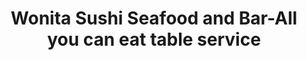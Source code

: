 ---
layout: place
title: "Wonita Sushi Seafood and Bar-All you can eat table service"
permalink: /wisconsin/brookfield/wonita-sushi-seafood-and-bar-all-you-can-eat-table-service.html
stateAbbr: WI
stateName: Wisconsin
cityName: Brookfield
seo:
  name: "Wonita Sushi Seafood and Bar-All you can eat table service"
  type: Restaurant
  links: http://www.wonitasushiseafood.com/
description: "Wonita Sushi Seafood and Bar-All you can eat table service serves delicious sushi in Brookfield, Wisconsin. Try fresh Japanese dishes for a great dining experience. Available for takeout, delivery, lunch, and dinner."
place_id: ChIJ683k2-gHBYgR4BUq8XB6_JU
photos:
  - name: >-
      places/ChIJ683k2-gHBYgR4BUq8XB6_JU/photos/AeeoHcL5y_OcBduhFIxgenBO0HP74xu2Fc_q1CDA7-q8-jiXWS3fYIUFQDGHcKMIAOHFU0nFCSTAdpuXil4bTVA3H2A3Dc9H4JxiRobdb79n9_gdNyl0N_8x2M7q2doD8ROMlg1XIgw1CBjJKS_6wzJU1cTiVRN6dDDDtQnplWiD_48kX3rUNC6S5HdblSL2okY08aQ9iwEci7H3UgnlNk6M_m3JJwLnhu1_T8RWfro44YR01qDihL7KqA3xxJMMTpjSX7AZG5dbCrSkkqNqKZRm0b5KwTD-QKs-WWR_RFGqTZzedw
    widthPx: 1440
    heightPx: 1080
    authorAttributions:
      - displayName: Wonita Sushi Seafood and Bar-All you can eat table service
        uri: https://maps.google.com/maps/contrib/107181574837332920230
        photoUri: >-
          https://lh3.googleusercontent.com/a-/ALV-UjWk3INSLi_NtbGIHIIHfjBoAmIH2G9bOdoyQErvAmFddCSFzLhW=s100-p-k-no-mo
    flagContentUri: >-
      https://www.google.com/local/imagery/report/?cb_client=maps_api_places.places_api&image_key=!1e10!2sAF1QipMo_smGcF4zxg80gsb9pNPdRl6tyZlPFjMZ7OAi&hl=en-US
    googleMapsUri: >-
      https://www.google.com/maps/place//data=!3m4!1e2!3m2!1sAF1QipMo_smGcF4zxg80gsb9pNPdRl6tyZlPFjMZ7OAi!2e10!4m2!3m1!1s0x880507e8dbe4cdeb:0x95fc7a70f12a15e0
  - name: >-
      places/ChIJ683k2-gHBYgR4BUq8XB6_JU/photos/AeeoHcKPC6KmpFd9hMk_gn5b1Eu6oFXPWS1VNmoSCaJ2lpIGF749FdM87lwuRDE-ukvLxdlN6zSe0niYHMb_BvL7sFbRCVBuD6ZAjf9qHa8---YZALG9OyJ186bnRzxsuAvpHHryXe6juyuarHhf4LywyCr9KPagg4mhL01kHGArN0-R09WV6R0wuxjX4-_jVpHpCCIalcrMrMWwBhTj_GktWBzQ_eemsgTAN2OC6GAz3MyEhMuzKNWPFSCdxzHKXxDPgBU66clwcOZuu-xfUPqnE6QaaqZy6VSyo8DFdFjUiBaB5g
    widthPx: 1900
    heightPx: 1267
    authorAttributions:
      - displayName: Wonita Sushi Seafood and Bar-All you can eat table service
        uri: https://maps.google.com/maps/contrib/107181574837332920230
        photoUri: >-
          https://lh3.googleusercontent.com/a-/ALV-UjWk3INSLi_NtbGIHIIHfjBoAmIH2G9bOdoyQErvAmFddCSFzLhW=s100-p-k-no-mo
    flagContentUri: >-
      https://www.google.com/local/imagery/report/?cb_client=maps_api_places.places_api&image_key=!1e10!2sAF1QipOj7knwc9D6gBhJCNggNWdoqaKF0gxTxxGT37sf&hl=en-US
    googleMapsUri: >-
      https://www.google.com/maps/place//data=!3m4!1e2!3m2!1sAF1QipOj7knwc9D6gBhJCNggNWdoqaKF0gxTxxGT37sf!2e10!4m2!3m1!1s0x880507e8dbe4cdeb:0x95fc7a70f12a15e0
  - name: >-
      places/ChIJ683k2-gHBYgR4BUq8XB6_JU/photos/AeeoHcKcjSJukzKbQUOoP_ymxR_b37lqFDOtugKVlnly63qqs646BM-ZIbmB_PrQneup_YePujy119Lm_w7hvObWD1OThmF-IFV-r-sVow0oA2zcA64FfMNRFlDz6lLQbF2HtiSx-LnyI2VWgcqwPAdBD13OLyoXeoMfa4MmRaRARaUL0NQxGl_hzxeAnG6KrUHz_UiIDp8msZHWeez65pjlakc2JieBexvwRDVkqyR0XXD0QmR8UkM2sF6ILetSEtDpF5rzspCD9FO-LrV2Aa0AOC7bLEeku0czPJCv6mAdN1feh2gT3tjZPa67zEr7uZsJ6VCvRmmO5qzsbvW5ITmXM9vkaco9rLz5XrV4AEogh-rzkhvoahiRO-jxbh2g5nyBnt7UOO9F1U2bX1dfRG_ThgzIJ3g17xCsrSPGC0WUlUjZwF1C
    widthPx: 4030
    heightPx: 2570
    authorAttributions:
      - displayName: 刘Eunice
        uri: https://maps.google.com/maps/contrib/114206789665857170272
        photoUri: >-
          https://lh3.googleusercontent.com/a-/ALV-UjWiIRp09l97jXNJ6lRu19QyP9RMX7sQnYx9Fk9C8xIAyIcLYDA4=s100-p-k-no-mo
    flagContentUri: >-
      https://www.google.com/local/imagery/report/?cb_client=maps_api_places.places_api&image_key=!1e10!2sCIHM0ogKEICAgICbs-HQ9AE&hl=en-US
    googleMapsUri: >-
      https://www.google.com/maps/place//data=!3m4!1e2!3m2!1sCIHM0ogKEICAgICbs-HQ9AE!2e10!4m2!3m1!1s0x880507e8dbe4cdeb:0x95fc7a70f12a15e0
  - name: >-
      places/ChIJ683k2-gHBYgR4BUq8XB6_JU/photos/AeeoHcIda_qczCV8yBTcMX2wT8VVmfKPNDDDX2f4k4OHr1Oh5ZAzdxQC0ux7yPUH3wzNXJlQHLFLSCCedxrTdJD3w8Q8B1I3bcAphLI9ZVgED-ujcg-g_w83vrTlvQvL4dKqE-mnHGuWwvEpYLv3DoJGRWfX0tkY9SbkAnro5rTeeoKZKjiECoxTdYTiPeR3HRiElMQVIa39vh_eaDu64DIt-EiOBuhqVP3-wv9DGwRN1xnrcN142o4-YsOF0_J0Iea1ioyq7u0upFie00UbGZ4fAdLbV1HW8M-BNLGUYfpWAqHyeZeHVyK08KlIztgyK8yAkurwFN6Fy_GulXbylNs3LQODtwnt5JIG4pytWT_ZcYEpH1utUv395f5fCzRgTmSyLr7uEvBRBYzHjZ5H0lN-_hKH16t1u-ym5TdzuBHrWCeO1Ev6
    widthPx: 2560
    heightPx: 1920
    authorAttributions:
      - displayName: PlainOlBill
        uri: https://maps.google.com/maps/contrib/111294756785866501397
        photoUri: >-
          https://lh3.googleusercontent.com/a-/ALV-UjUT9Zi9XyofU6cTiK-LmIN0D3sPuHIst9s1XL74RkmsLHm7lIxg=s100-p-k-no-mo
    flagContentUri: >-
      https://www.google.com/local/imagery/report/?cb_client=maps_api_places.places_api&image_key=!1e10!2sCIHM0ogKEICAgIDLvon8pQE&hl=en-US
    googleMapsUri: >-
      https://www.google.com/maps/place//data=!3m4!1e2!3m2!1sCIHM0ogKEICAgIDLvon8pQE!2e10!4m2!3m1!1s0x880507e8dbe4cdeb:0x95fc7a70f12a15e0
  - name: >-
      places/ChIJ683k2-gHBYgR4BUq8XB6_JU/photos/AeeoHcKtukYmQBqnMNUGhFSXRqcIHDIYF_GkXKctaDY4T_RGWn7o6Ue7YzjjeSCRNvCcoUturQxThiz8g8AAbfiwjrG93Gf-nCVRBmvdCFi0WtARzSe-D86NK2XrujK28FT26pYSL-wmqovEgmTlnjPC6G95yZK7WwFALpsFp_wnuHmVzV_G6ISxi1yaesP6LMdzbgDp28_Z7izI2XwhOf4RNhuOvfrkoqVlH-z1IhZ04cS3ji6qG7tDACT_EQebpObp9BRSp5jNr9Hj4Rz-hU6B8S-Ght5U20DnuSWhzOehMZ3-7MB7YvVcarr2TV5H3a-VPaUqE0wfMS9gInBgd_CD7pwKbx2pGm0OpZ9BoWwTVlld-NXXS0zGTULBDGyfwNJj913bDaqN1PPdm9ZTza52c5SFYiAsUiQGpecOMMAoRinV1RWP
    widthPx: 2000
    heightPx: 1500
    authorAttributions:
      - displayName: Viv Park
        uri: https://maps.google.com/maps/contrib/110163088705686749519
        photoUri: >-
          https://lh3.googleusercontent.com/a/ACg8ocKN9aP4XrVVsO8TtR_63SCfh9QYXA9Pum2k7jT3p5pTXP8NF4s=s100-p-k-no-mo
    flagContentUri: >-
      https://www.google.com/local/imagery/report/?cb_client=maps_api_places.places_api&image_key=!1e10!2sCIHM0ogKEICAgIDJ6s6d5wE&hl=en-US
    googleMapsUri: >-
      https://www.google.com/maps/place//data=!3m4!1e2!3m2!1sCIHM0ogKEICAgIDJ6s6d5wE!2e10!4m2!3m1!1s0x880507e8dbe4cdeb:0x95fc7a70f12a15e0
  - name: >-
      places/ChIJ683k2-gHBYgR4BUq8XB6_JU/photos/AeeoHcJlM00AA0XQqgfzjhIL6D86Es5tVkfJ2sYm1eye7vdoEX5kTmkldq3-Hjui8O4OtKI0bzM6uc2PPmFU2cqC7psHPOqFQm9FZY-lsbFgZ6a2w3FlrCTy-DFbPFTmhDK86C3--iw5fa3GeW0u9a82-FcW93fI79ivE5LcQ6JuVrVdG4DffqJAm3Lz_sjARdsdXZzWbfEQK-Ag_h_CNyZf7HzWhm5XjjIUaTek_L7YnCfaU1yFOqOWb5bNl8Emv8ms4g6xddLTVzHqejB-PDhu6OpS7jfFbfbuJ3s94jNbtKklNetn-2WB2Sm1-W6Pn7cjcluB97aKiwadv9PUb1uPYcxYE2XQndgcsV5To6NwSsLUP25Ji8dVcSyG8TukSD-gZPCMOz40HhAT9jdjG9fsOnCCV-56SoYugJzwbKOyWepDvw
    widthPx: 3060
    heightPx: 4080
    authorAttributions:
      - displayName: jan pops
        uri: https://maps.google.com/maps/contrib/115162458999404874327
        photoUri: >-
          https://lh3.googleusercontent.com/a/ACg8ocL6ylaZQhmN3KRDwyhJ6CAtlF7HGjPRGKJx1GTHrl5QQ7Y5aw=s100-p-k-no-mo
    flagContentUri: >-
      https://www.google.com/local/imagery/report/?cb_client=maps_api_places.places_api&image_key=!1e10!2sCIHM0ogKEICAgMCw2aeSDw&hl=en-US
    googleMapsUri: >-
      https://www.google.com/maps/place//data=!3m4!1e2!3m2!1sCIHM0ogKEICAgMCw2aeSDw!2e10!4m2!3m1!1s0x880507e8dbe4cdeb:0x95fc7a70f12a15e0
  - name: >-
      places/ChIJ683k2-gHBYgR4BUq8XB6_JU/photos/AeeoHcLFiCWoON-Uj_g0jVkhwjugG_Czxi0dw9I5mzl_f4pkDzg0mm9R7gOUIdiBCEFhMMetWMuEEv2otwBsNqXPvieyTfbJr78isnBA5BJm3lGRxg26-7uxpecjgBkdTcGOrCQ0TBrN1Om7Ak0pz8VdEg9SxBBBFXw7-_oMvpu8ACpUeK9u9pl1RnLHbwOpII6sR1ti5or8ByRlpa6UtfCSaQ3MYgOfQKioYmvRh9VMH_Ce75ku3W3VN7uvhlnsSzDkId-ayLScwZO6bm1fz6KxFa7t9m82YFZQWVwKrmABMVOekA
    widthPx: 3408
    heightPx: 2272
    authorAttributions:
      - displayName: Wonita Sushi Seafood and Bar-All you can eat table service
        uri: https://maps.google.com/maps/contrib/107181574837332920230
        photoUri: >-
          https://lh3.googleusercontent.com/a-/ALV-UjWk3INSLi_NtbGIHIIHfjBoAmIH2G9bOdoyQErvAmFddCSFzLhW=s100-p-k-no-mo
    flagContentUri: >-
      https://www.google.com/local/imagery/report/?cb_client=maps_api_places.places_api&image_key=!1e10!2sAF1QipM4GzyUU1M6KGaJ5Xg0ucSo9XeSHyGlqN6iJFre&hl=en-US
    googleMapsUri: >-
      https://www.google.com/maps/place//data=!3m4!1e2!3m2!1sAF1QipM4GzyUU1M6KGaJ5Xg0ucSo9XeSHyGlqN6iJFre!2e10!4m2!3m1!1s0x880507e8dbe4cdeb:0x95fc7a70f12a15e0
  - name: >-
      places/ChIJ683k2-gHBYgR4BUq8XB6_JU/photos/AeeoHcLdtjAeQWDR3WppKSrRp-Q72qzxVXlbEyDIDplVB3OtoYfsGP_eDtBtssJuE4rJ7nxdCB9WAOouieUgALgRolT7NH8f21clktHDULoH7DhtfljEgHe5E-CNGeghVe3RButC6QKVVbVkhuH2Xk7hj0wBZzptYun_vWYrRrpGxGWq3r0NwJvqjO7Om_pUXm8jS5oV8ceHk2PBYlmc0zqcdHytf72phLsKGhQ2FBcTtr9NnTcg6ZgKE4jAmUZ82-M4R3sfHh-PvXbv--crcpsK_HVqLpEWRHbPA8gtHmpx_iSQhw
    widthPx: 4800
    heightPx: 3200
    authorAttributions:
      - displayName: Wonita Sushi Seafood and Bar-All you can eat table service
        uri: https://maps.google.com/maps/contrib/107181574837332920230
        photoUri: >-
          https://lh3.googleusercontent.com/a-/ALV-UjWk3INSLi_NtbGIHIIHfjBoAmIH2G9bOdoyQErvAmFddCSFzLhW=s100-p-k-no-mo
    flagContentUri: >-
      https://www.google.com/local/imagery/report/?cb_client=maps_api_places.places_api&image_key=!1e10!2sAF1QipNtmWGS7_WQ1sLBbSRXGUW3V_1p4FXXWnU4QNoB&hl=en-US
    googleMapsUri: >-
      https://www.google.com/maps/place//data=!3m4!1e2!3m2!1sAF1QipNtmWGS7_WQ1sLBbSRXGUW3V_1p4FXXWnU4QNoB!2e10!4m2!3m1!1s0x880507e8dbe4cdeb:0x95fc7a70f12a15e0
  - name: >-
      places/ChIJ683k2-gHBYgR4BUq8XB6_JU/photos/AeeoHcLTBzsJqBE54myIJ9OGkwXxawVS4suTfmzAp9UKuWxuXSTlLtoAZl49Vq8th6tU-kBnxxJtwA7gne1jLVrUm88b_SrRwai8TpMcyCc8spBek9M9b10eW--CoY471PjtVDdpHBOE6eJTN4Bv2cBEoIAzG4mbpwxKc_jgG8GMej-xzcG8gpOy3UukFiwXG6dUtssk2XSN9UsvhOOlEb2XnYZmors1iFuXmr_2ENeaN1fwmNua2gD_6zVHp4Tt9Z_Wc6X1Svmw7iYq_RVM7oXAAWAjZB3O9v3pqOZ6Rd8O3BN24A
    widthPx: 3264
    heightPx: 2176
    authorAttributions:
      - displayName: Wonita Sushi Seafood and Bar-All you can eat table service
        uri: https://maps.google.com/maps/contrib/107181574837332920230
        photoUri: >-
          https://lh3.googleusercontent.com/a-/ALV-UjWk3INSLi_NtbGIHIIHfjBoAmIH2G9bOdoyQErvAmFddCSFzLhW=s100-p-k-no-mo
    flagContentUri: >-
      https://www.google.com/local/imagery/report/?cb_client=maps_api_places.places_api&image_key=!1e10!2sAF1QipMd99L3qb8AkDBcNXurcySKrBSeLHkaEG8MIhEK&hl=en-US
    googleMapsUri: >-
      https://www.google.com/maps/place//data=!3m4!1e2!3m2!1sAF1QipMd99L3qb8AkDBcNXurcySKrBSeLHkaEG8MIhEK!2e10!4m2!3m1!1s0x880507e8dbe4cdeb:0x95fc7a70f12a15e0
  - name: >-
      places/ChIJ683k2-gHBYgR4BUq8XB6_JU/photos/AeeoHcJrD8QK2VvXiHTl-P5MYBaDSA9yIPKyXQQhKVYUP2uDeDI7PZUeQDauzI55jyceGBLhVcTQqo4lrJNykuG2JUR79LlJ7Sa-yxIgkun5Y0C42Patbd5UdNczKFot_A96u-2Cr-wExT2lfMCvuZ8BLzozL9-wkRCQoO2v-EmSz9bI3AdzdLO31m3JU8Uj-I6SAXTNicJvpR5_2YBbDa2CfuCiD1Ve76ks50ttCeBbaf6kSRe7JPMXY3narwjRRl0uM8TV3Nraajfm0LaxXyUii6HR5HpF035us4XOqZP723X8s4rROtQIdIsp9mZazIIe-80wTPIq5v5LF_mrWU_v7GpDc-yAJhVwEKTJQ55n4OmmA5bJzSOmkveKoXNLb15kAK5wvp_qLy47a5VrTrTlmks7XMj0wkrFtOUfoLiWR88kng
    widthPx: 1880
    heightPx: 2506
    authorAttributions:
      - displayName: Dejah Conaway
        uri: https://maps.google.com/maps/contrib/100236127784139362738
        photoUri: >-
          https://lh3.googleusercontent.com/a-/ALV-UjWpbjRT-udxOiLVs4R7eJv1XNufGGUtBVr93dfEYglTJ3CBYr5A-w=s100-p-k-no-mo
    flagContentUri: >-
      https://www.google.com/local/imagery/report/?cb_client=maps_api_places.places_api&image_key=!1e10!2sCIHM0ogKEICAgICj7oPuJg&hl=en-US
    googleMapsUri: >-
      https://www.google.com/maps/place//data=!3m4!1e2!3m2!1sCIHM0ogKEICAgICj7oPuJg!2e10!4m2!3m1!1s0x880507e8dbe4cdeb:0x95fc7a70f12a15e0
address: 1260 S Moorland Rd, Brookfield, WI 53005, USA
street: 1260 S Moorland Rd
city: Brookfield
state: WI
zip: '53005'
country: USA
neighborhood: null
latitude: '43.018046'
longitude: '-88.106119'
accessibility_options:
  wheelchairAccessibleParking: true
  wheelchairAccessibleEntrance: true
  wheelchairAccessibleRestroom: true
  wheelchairAccessibleSeating: true
business_status: OPERATIONAL
name: Wonita Sushi Seafood and Bar-All you can eat table service
google_maps_links:
  directionsUri: >-
    https://www.google.com/maps/dir//''/data=!4m7!4m6!1m1!4e2!1m2!1m1!1s0x880507e8dbe4cdeb:0x95fc7a70f12a15e0!3e0
  placeUri: https://maps.google.com/?cid=10807647831283340768
  writeAReviewUri: >-
    https://www.google.com/maps/place//data=!4m3!3m2!1s0x880507e8dbe4cdeb:0x95fc7a70f12a15e0!12e1
  reviewsUri: >-
    https://www.google.com/maps/place//data=!4m4!3m3!1s0x880507e8dbe4cdeb:0x95fc7a70f12a15e0!9m1!1b1
  photosUri: >-
    https://www.google.com/maps/place//data=!4m3!3m2!1s0x880507e8dbe4cdeb:0x95fc7a70f12a15e0!10e5
primary_type: Sushi Restaurant
opening_hours:
  regular: null
  current: null
secondary_opening_hours:
  regular:
    weekdayDescriptions: null
    type: null
  current:
    weekdayDescriptions: null
    type: null
phone: (262) 785-2779
price_level: PRICE_LEVEL_MODERATE
price_range: $20 &ndash; $30
rating: '4.6'
rating_count: 762
website: http://www.wonitasushiseafood.com/
reviews:
  - name: >-
      places/ChIJ683k2-gHBYgR4BUq8XB6_JU/reviews/ChZDSUhNMG9nS0VJQ0FnTURnak1fbEdBEAE
    relativePublishTimeDescription: a month ago
    rating: 4
    text:
      text: >-
        Most items are delicious. For all you can eat it is worth the value. If
        you don't care for something, then just don't order it again. They don't
        typically charge for uneaten pieces. We tend to only order the cooked
        rolls and they are delicious. The walnut shrimp and sesame balls are
        also our favorites.
      languageCode: en
    originalText:
      text: >-
        Most items are delicious. For all you can eat it is worth the value. If
        you don't care for something, then just don't order it again. They don't
        typically charge for uneaten pieces. We tend to only order the cooked
        rolls and they are delicious. The walnut shrimp and sesame balls are
        also our favorites.
      languageCode: en
    authorAttribution:
      displayName: K. T.
      uri: https://www.google.com/maps/contrib/103533621323404172455/reviews
      photoUri: >-
        https://lh3.googleusercontent.com/a/ACg8ocLWa5y7tD8JaG-VDEJJdsOtMBjg9zeElUBpPVjkSl0mltD_m-Ac=s128-c0x00000000-cc-rp-mo-ba3
    publishTime: '2025-02-22T23:52:05.448165Z'
    flagContentUri: >-
      https://www.google.com/local/review/rap/report?postId=ChZDSUhNMG9nS0VJQ0FnTURnak1fbEdBEAE&d=17924085&t=1
    googleMapsUri: >-
      https://www.google.com/maps/reviews/data=!4m6!14m5!1m4!2m3!1sChZDSUhNMG9nS0VJQ0FnTURnak1fbEdBEAE!2m1!1s0x880507e8dbe4cdeb:0x95fc7a70f12a15e0
  - name: >-
      places/ChIJ683k2-gHBYgR4BUq8XB6_JU/reviews/ChdDSUhNMG9nS0VJQ0FnTUN3MmFlUzF3RRAB
    relativePublishTimeDescription: 3 weeks ago
    rating: 4
    text:
      text: >-
        First time at Wonita Suishi wvmy sister and Cousin in from North Woods. 
        Very clean place, in dining.areas and restroom. Welcoming staff to greet
        and seat you. Simple ordering on printed menu. Fill in how many you
        want. Ask questions if you have any We shared pieces, which was nice if
        we hadn't tried before.  Foods met pictures displayed.  Only issue, I
        asked if soy on table was low sodium, server said, (yes that's the soy)
        It wasn't lower sodium. My fault fir not asking for LOW SODIUM soy upon
        entry.  Will revisit again.
      languageCode: en
    originalText:
      text: >-
        First time at Wonita Suishi wvmy sister and Cousin in from North Woods. 
        Very clean place, in dining.areas and restroom. Welcoming staff to greet
        and seat you. Simple ordering on printed menu. Fill in how many you
        want. Ask questions if you have any We shared pieces, which was nice if
        we hadn't tried before.  Foods met pictures displayed.  Only issue, I
        asked if soy on table was low sodium, server said, (yes that's the soy)
        It wasn't lower sodium. My fault fir not asking for LOW SODIUM soy upon
        entry.  Will revisit again.
      languageCode: en
    authorAttribution:
      displayName: jan pops
      uri: https://www.google.com/maps/contrib/115162458999404874327/reviews
      photoUri: >-
        https://lh3.googleusercontent.com/a/ACg8ocL6ylaZQhmN3KRDwyhJ6CAtlF7HGjPRGKJx1GTHrl5QQ7Y5aw=s128-c0x00000000-cc-rp-mo-ba3
    publishTime: '2025-03-19T21:33:01.984426Z'
    flagContentUri: >-
      https://www.google.com/local/review/rap/report?postId=ChdDSUhNMG9nS0VJQ0FnTUN3MmFlUzF3RRAB&d=17924085&t=1
    googleMapsUri: >-
      https://www.google.com/maps/reviews/data=!4m6!14m5!1m4!2m3!1sChdDSUhNMG9nS0VJQ0FnTUN3MmFlUzF3RRAB!2m1!1s0x880507e8dbe4cdeb:0x95fc7a70f12a15e0
  - name: >-
      places/ChIJ683k2-gHBYgR4BUq8XB6_JU/reviews/ChdDSUhNMG9nS0VJQ0FnSUNYajdUSXF3RRAB
    relativePublishTimeDescription: 5 months ago
    rating: 5
    text:
      text: >-
        First time dining here and we will definitely be back! We have a very
        large group so we called ahead and made reservations. Everything came
        out fairly quickly so the wait was not long at all. The service was also
        exceptional! There were 2 waiters for our group and both were very
        attentive and patient with us.
      languageCode: en
    originalText:
      text: >-
        First time dining here and we will definitely be back! We have a very
        large group so we called ahead and made reservations. Everything came
        out fairly quickly so the wait was not long at all. The service was also
        exceptional! There were 2 waiters for our group and both were very
        attentive and patient with us.
      languageCode: en
    authorAttribution:
      displayName: Cynthia Chang
      uri: https://www.google.com/maps/contrib/115712294955600956471/reviews
      photoUri: >-
        https://lh3.googleusercontent.com/a-/ALV-UjVTRLZJaxuGZDNoomebUjWJPSUpE8gfrql1_j9tCvFdRxkvCQwX=s128-c0x00000000-cc-rp-mo-ba3
    publishTime: '2024-10-21T22:04:41.969801Z'
    flagContentUri: >-
      https://www.google.com/local/review/rap/report?postId=ChdDSUhNMG9nS0VJQ0FnSUNYajdUSXF3RRAB&d=17924085&t=1
    googleMapsUri: >-
      https://www.google.com/maps/reviews/data=!4m6!14m5!1m4!2m3!1sChdDSUhNMG9nS0VJQ0FnSUNYajdUSXF3RRAB!2m1!1s0x880507e8dbe4cdeb:0x95fc7a70f12a15e0
  - name: >-
      places/ChIJ683k2-gHBYgR4BUq8XB6_JU/reviews/ChdDSUhNMG9nS0VJQ0FnSUN2Z0luYmh3RRAB
    relativePublishTimeDescription: 4 months ago
    rating: 2
    text:
      text: >-
        Overall: The quality of the nigiri and rice is low and the server that
        brings the food is rude.


        Food : First, the nigiri had too much rice and made it overbearing
        compared to the fish. The rice was poorly cooked and was very dry. The
        nigiri also had very thinly cut pieces of fish, making it impossible to
        taste the texture. The soft shell crab also had too much breading and
        too little crab. I could barely taste the crab and its texture because
        all I tasted was the grease.


        Service: Our meal started promising in terms of service. The lady that
        ran the front was super nice and explained everything to us in detail.
        However, the other lady that served the food was tremendously rude. She
        gave us an attitude with every order and brought us the check mid-meal,
        when I still had multiple orders left. Next, she made me fill out my
        check before we were done eating. She came around three times asking for
        it when I told her I wasn't done eating. I couldn't believe that we were
        rushed out after only 60 minutes at an all you can eat.


        Overall, this meal was super disappointing. The quality wasn't great and
        the waiter that brought out the food was really rude. For actual sushi
        lovers that care about food quality, I simply cannot recommend it.
      languageCode: en
    originalText:
      text: >-
        Overall: The quality of the nigiri and rice is low and the server that
        brings the food is rude.


        Food : First, the nigiri had too much rice and made it overbearing
        compared to the fish. The rice was poorly cooked and was very dry. The
        nigiri also had very thinly cut pieces of fish, making it impossible to
        taste the texture. The soft shell crab also had too much breading and
        too little crab. I could barely taste the crab and its texture because
        all I tasted was the grease.


        Service: Our meal started promising in terms of service. The lady that
        ran the front was super nice and explained everything to us in detail.
        However, the other lady that served the food was tremendously rude. She
        gave us an attitude with every order and brought us the check mid-meal,
        when I still had multiple orders left. Next, she made me fill out my
        check before we were done eating. She came around three times asking for
        it when I told her I wasn't done eating. I couldn't believe that we were
        rushed out after only 60 minutes at an all you can eat.


        Overall, this meal was super disappointing. The quality wasn't great and
        the waiter that brought out the food was really rude. For actual sushi
        lovers that care about food quality, I simply cannot recommend it.
      languageCode: en
    authorAttribution:
      displayName: Alvin Cheung
      uri: https://www.google.com/maps/contrib/116443519530521341086/reviews
      photoUri: >-
        https://lh3.googleusercontent.com/a-/ALV-UjWHclZ4heieGPSBPWPZ15k0Urco42aA_wfJdV4et3qGsGGgFp4N=s128-c0x00000000-cc-rp-mo-ba4
    publishTime: '2024-12-06T23:55:55.615908Z'
    flagContentUri: >-
      https://www.google.com/local/review/rap/report?postId=ChdDSUhNMG9nS0VJQ0FnSUN2Z0luYmh3RRAB&d=17924085&t=1
    googleMapsUri: >-
      https://www.google.com/maps/reviews/data=!4m6!14m5!1m4!2m3!1sChdDSUhNMG9nS0VJQ0FnSUN2Z0luYmh3RRAB!2m1!1s0x880507e8dbe4cdeb:0x95fc7a70f12a15e0
  - name: >-
      places/ChIJ683k2-gHBYgR4BUq8XB6_JU/reviews/ChZDSUhNMG9nS0VJQ0FnSURmejZ6YkNBEAE
    relativePublishTimeDescription: 3 months ago
    rating: 5
    text:
      text: >-
        We've been coming here since we moved to Wisconsin 2 years ago, it's our
        favorite date night spot. Tonight we realized that we were long overdue
        to review this place. I'll cut a long story short because I'm so stuffed
        and want to take a nap now: The service is excellent, super quick and
        friendly. The restaurant is very clean, the food is delicious, and the
        atmosphere is pretty dang nice, too. The portions are (obviously)
        generous; they don't do that thing where they load each piece of sushi
        up with a ton of rice to fill you up to save money, what I'm getting at
        here is that the price is absolutely right. I feel like it's got the
        highest calorie to dollar to quality ratio almost anywhere in the state
        (and I'm serious about the C:D:Q ratio. We live hand to mouth). 5/5, and
        not just for the price point. Thank you Wonita Sushi Seafood and Bar for
        our lives.


        P.S. they're not listed, but you've got to try their pan seared salmon
        and red bean ice cream!
      languageCode: en
    originalText:
      text: >-
        We've been coming here since we moved to Wisconsin 2 years ago, it's our
        favorite date night spot. Tonight we realized that we were long overdue
        to review this place. I'll cut a long story short because I'm so stuffed
        and want to take a nap now: The service is excellent, super quick and
        friendly. The restaurant is very clean, the food is delicious, and the
        atmosphere is pretty dang nice, too. The portions are (obviously)
        generous; they don't do that thing where they load each piece of sushi
        up with a ton of rice to fill you up to save money, what I'm getting at
        here is that the price is absolutely right. I feel like it's got the
        highest calorie to dollar to quality ratio almost anywhere in the state
        (and I'm serious about the C:D:Q ratio. We live hand to mouth). 5/5, and
        not just for the price point. Thank you Wonita Sushi Seafood and Bar for
        our lives.


        P.S. they're not listed, but you've got to try their pan seared salmon
        and red bean ice cream!
      languageCode: en
    authorAttribution:
      displayName: Vinny
      uri: https://www.google.com/maps/contrib/117126696923753116601/reviews
      photoUri: >-
        https://lh3.googleusercontent.com/a-/ALV-UjU4PuK_kQEHlohQfgY_fUi28S-r1ipgDrGAjtVIqpZT_cwtID_FFg=s128-c0x00000000-cc-rp-mo-ba3
    publishTime: '2025-01-11T04:54:00.032022Z'
    flagContentUri: >-
      https://www.google.com/local/review/rap/report?postId=ChZDSUhNMG9nS0VJQ0FnSURmejZ6YkNBEAE&d=17924085&t=1
    googleMapsUri: >-
      https://www.google.com/maps/reviews/data=!4m6!14m5!1m4!2m3!1sChZDSUhNMG9nS0VJQ0FnSURmejZ6YkNBEAE!2m1!1s0x880507e8dbe4cdeb:0x95fc7a70f12a15e0
parking_options:
  freeParkingLot: true
  freeStreetParking: true
  valetParking: false
payment_options:
  acceptsCreditCards: true
  acceptsDebitCards: true
  acceptsCashOnly: false
  acceptsNfc: true
allow_dogs: null
curbside_pickup: false
delivery: true
dine_in: true
good_for_children: true
good_for_groups: true
good_for_sports: true
live_music: false
menu_for_children: true
outdoor_seating: true
reservable: true
restroom: true
serves_beer: true
serves_breakfast: null
serves_brunch: false
serves_cocktails: true
serves_coffee: null
serves_dinner: true
serves_dessert: true
serves_lunch: true
serves_vegetarian_food: null
serves_wine: true
takeout: true
summary: null

---